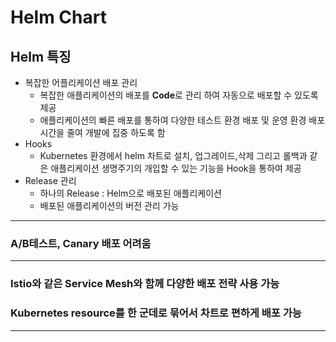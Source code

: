 # Helm Chart
## Helm 특징
- 복잡한 어플리케이션 배포 관리
  - 복잡한 애플리케이션의 배포를 **Code**로 관리 하여 자동으로 배포할 수 있도록 제공
  - 애플리케이션의 빠른 배포를 통하여 다양한 테스트 환경 배포 및 운영 환경 배포 시간을 줄여 개발에 집중 하도록 함
- Hooks
  - Kubernetes 환경에서 helm 차트로 설치, 업그레이드,삭제 그리고 롤백과 같은 애플리케이션 생명주기의 개입할 수 있는 기능을 Hook을 통하여 제공
- Release 관리
  - 하나의 Release : Helm으로 배포된 애플리케이션
  - 배포된 애플리케이션의 버전 관리 가능
***
###  A/B테스트, Canary 배포 어려움
***
###  Istio와 같은 Service Mesh와 함께 다양한 배포 전략 사용 가능
###  Kubernetes resource를 한 군데로 묶어서 차트로 편하게 배포 가능
***
